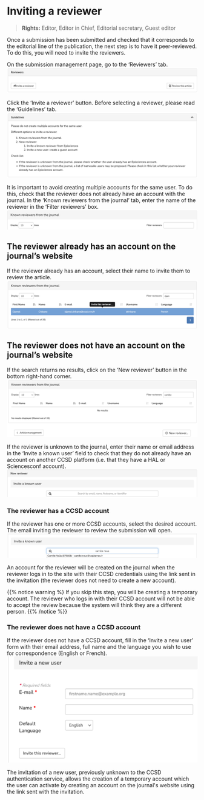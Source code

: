 # Inviting a reviewer

> **Rights:** Editor, Editor in Chief, Editorial secretary, Guest editor

Once a submission has been submitted and checked that it corresponds to the editorial line of the publication, the next step is to have it peer-reviewed. To do this, you will need to invite the reviewers.

On the submission management page, go to the ‘Reviewers’ tab.
![Alt text](img/invitereviewer-1.png "Reviewers tab")

Click the ‘Invite a reviewer’ button.
Before selecting a reviewer, please read the ‘Guidelines’ tab.
![Alt text](img/invitereviewer-2.png "Guidelines")

It is important to avoid creating multiple accounts for the same user. To do this, check that the reviewer does not already have an account with the journal.
In the ‘Known reviewers from the journal’ tab, enter the name of the reviewer in the ‘Filter reviewers’ box.
![Alt text](img/invitereviewer-3.png "Filter reviewers")

## The reviewer already has an account on the journal’s website
If the reviewer already has an account, select their name to invite them to review the article.
![Alt text](img/invitereviewer-4.png "Invite this reviewer")

## The reviewer does not have an account on the journal’s website
If the search returns no results, click on the ‘New reviewer’ button in the bottom right-hand corner.
![Alt text](img/invitereviewer-6.png "New reviewer")

If the reviewer is unknown to the journal, enter their name or email address in the ‘Invite a known user’ field to check that they do not already have an account on another CCSD platform (i.e. that they have a HAL or Sciencesconf account).
![Alt text](img/invitereviewer-7.png "Invite a known user")

### The reviewer has a CCSD account
If the reviewer has one or more CCSD accounts, select the desired account. The email inviting the reviewer to review the submission will open.
![Alt text](img/invitereviewer-8.png "Invite a known user: select the account")

An account for the reviewer will be created on the journal when the reviewer logs in to the site with their CCSD credentials using the link sent in the invitation (the reviewer does not need to create a new account).

{{% notice warning %}
If you skip this step, you will be creating a temporary account. The reviewer who logs in with their CCSD account will not be able to accept the review because the system will think they are a different person.
{{% /notice %}}

### The reviewer does not have a CCSD account
If the reviewer does not have a CCSD account, fill in the ‘Invite a new user’ form with their email address, full name and the language you wish to use for correspondence (English or French).
![Alt text](img/invitereviewer-9.png "Invite a new user")

The invitation of a new user, previously unknown to the CCSD authentication service, allows the creation of a temporary account which the user can activate by creating an account on the journal's website using the link sent with the invitation.
